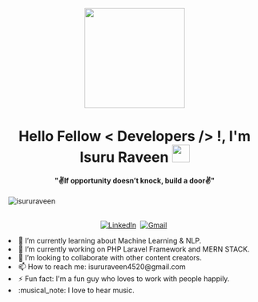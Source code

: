 <div align=center>
    <p align='center'>
    <img src="https://media.giphy.com/media/TEnXkcsHrP4YedChhA/giphy.gif" width="200" height="200" frameBorder="0" class="giphy-embed" allowFullScreen></img></p>
</div>
<div>
    <h1 align="center">Hello Fellow < Developers /> !, I'm Isuru Raveen <img src="https://media.giphy.com/media/hvRJCLFzcasrR4ia7z/giphy.gif" width="35"></h1>
    <div align=center>
        <p align='center'><h4 align="center"><b>"✌️If opportunity doesn’t knock, build a door✌️"</b></h4>
        </p>
    </div>
    <p align="center">
        <p align="left"> <img src="https://komarev.com/ghpvc/?username=isururaveen&label=Profile%20views&color=0e75b6&style=flat" alt="isururaveen" /> </p>
    </p>
    <p align="center">
        <br>
        <a href="https://www.linkedin.com/in/isuru-raveen-7421541b8/"><img src="https://img.shields.io/badge/linkedin-%230077B5.svg?&style=for-the-badge&logo=linkedin&logoColor=white"     alt="LinkedIn"/></a>&nbsp;
        <a href="mailto:isururaveen4520@gmail.com?subject=Hola%20Sumanth"><img src="https://img.shields.io/badge/gmail-%23D14836.svg?&style=for-the-badge&logo=gmail&logoColor=white" alt="Gmail"/></a>&nbsp;
    </p>

<p>
    <li>🌱 I’m currently learning about Machine Learning & NLP.</li>
    <li>🔭 I’m currently working on PHP Laravel Framework and MERN STACK.</li>
    <li>👯 I’m looking to collaborate with other content creators.</li>
    <li>📫 How to reach me: isururaveen4520@gmail.com</li>
    <li>⚡ Fun fact: I'm a fun guy who loves to work with people happily.</li>
    <li>:musical_note: I love to hear music.</li>
  </p>  
</div>

